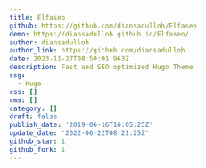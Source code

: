 ```yaml
---
title: Elfaseo
github: https://github.com/diansadulloh/Elfaseo
demo: https://diansadulloh.github.io/Elfaseo/
author: diansadulloh
author_link: https://github.com/diansadulloh
date: 2023-11-27T08:50:01.963Z
description: Fast and SEO optimized Hugo Theme
ssg:
  - Hugo
css: []
cms: []
category: []
draft: false
publish_date: '2019-06-16T16:05:25Z'
update_date: '2022-06-22T08:21:25Z'
github_star: 1
github_fork: 1
---
```

